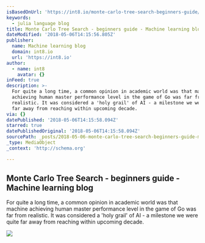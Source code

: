 ```yaml
---
isBasedOnUrl: 'https://int8.io/monte-carlo-tree-search-beginners-guide/'
keywords:
  - julia language blog
title: Monte Carlo Tree Search - beginners guide - Machine learning blog
dateModified: '2018-05-06T14:15:56.805Z'
publisher:
  name: Machine learning blog
  domain: int8.io
  url: 'https://int8.io'
author:
  - name: int8
    avatar: {}
inFeed: true
description: >-
  For quite a long time, a common opinion in academic world was that machine
  achieving human master performance level in the game of Go was far from
  realistic. It was considered a 'holy grail' of AI - a milestone we were quite
  far away from reaching within upcoming decade.
via: {}
datePublished: '2018-05-06T14:15:58.094Z'
starred: true
datePublishedOriginal: '2018-05-06T14:15:58.094Z'
sourcePath: _posts/2018-05-06-monte-carlo-tree-search-beginners-guide-machine-learning.md
_type: MediaObject
_context: 'http://schema.org'

---
```

<article style=""><h1>Monte Carlo Tree Search - beginners guide - Machine learning blog</h1><p>For quite a long time, a common opinion in academic world was that machine achieving human master performance level in the game of Go was far from realistic. It was considered a 'holy grail' of AI - a milestone we were quite far away from reaching within upcoming decade.</p><img src="https://int8.io/wp-content/uploads/2018/03/min-maxtree.png" /></article>